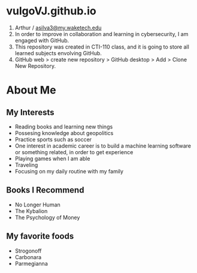 # vulgoVJ.github.io
1. Arthur / asilva3@my.waketech.edu
2. In order to improve in collaboration and learning in cybersecurity, I am engaged with GitHub.
3. This repository was created in CTI-110 class, and it is going to store all learned subjects envolving GitHub.
4. GitHub web > create new repository > GitHub desktop > Add > Clone New Repository.
# About Me

## My Interests
- Reading books and learning new things
- Possesing knowledge about geopolitics
- Practice sports such as soccer
- One interest in academic career is to build a machine learning software or something related, in order to get experience
- Playing games when I am able
- Traveling
- Focusing on my daily routine with my family 

## Books I Recommend 
- No Longer Human
- The Kybalion
- The Psychology of Money 

## My favorite foods 
- Strogonoff
- Carbonara
- Parmegianna 
